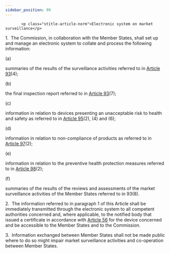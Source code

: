 ```yaml
---
sidebar_position: 99
---
```

           <p class="stitle-article-norm">Electronic system on market surveillance</p>
   <p class="norm">1.&nbsp;&nbsp;The Commission, in collaboration with 
the Member&nbsp;States, shall set up and manage an electronic system to 
collate and process the following information:</p>
   <div class="grid-container grid-list">
      <div class="list grid-list-column-1">
         <span>(a)&nbsp;</span>
      </div>
      <div class="grid-list-column-2">
         <p class="norm">summaries of the results of the surveillance activities referred to in <a href='../CHAPTER VII/Article 93 - Market surveillance activities'> Article 93</a>(4);</p>
      </div>
   </div>
   <div class="grid-container grid-list">
      <div class="list grid-list-column-1">
         <span>(b)&nbsp;</span>
      </div>
      <div class="grid-list-column-2">
         <p class="norm">the final inspection report referred to in <a href='../CHAPTER VII/Article 93 - Market surveillance activities'> Article 93</a>(7);</p>
      </div>
   </div>
   <div class="grid-container grid-list">
      <div class="list grid-list-column-1">
         <span>(c)&nbsp;</span>
      </div>
      <div class="grid-list-column-2">
         <p class="norm">information in relation to devices presenting 
an unacceptable risk to health and safety as referred to in 
<a href='../CHAPTER VII/Article 95 - Procedure for dealing with devices presenting an unacceptable risk to health and safety'> Article 95</a>(2), (4) and (6);</p>
      </div>
   </div>
   <div class="grid-container grid-list">
      <div class="list grid-list-column-1">
         <span>(d)&nbsp;</span>
      </div>
      <div class="grid-list-column-2">
         <p class="norm">information in relation to non-compliance of products as referred to in <a href='../CHAPTER VII/Article 97 - Other noncompliance'> Article 97</a>(2);</p>
      </div>
   </div>
   <div class="grid-container grid-list">
      <div class="list grid-list-column-1">
         <span>(e)&nbsp;</span>
      </div>
      <div class="grid-list-column-2">
         <p class="norm">information in relation to the preventive health protection measures referred to in <a href='../CHAPTER VII/Article 98 - Preventive health protection measures'> Article 98</a>(2);</p>
      </div>
   </div>
   <div class="grid-container grid-list">
      <div class="list grid-list-column-1">
         <span>(f)&nbsp;</span>
      </div>
      <div class="grid-list-column-2">
         <p class="norm">summaries of the results of the reviews and 
assessments of the market surveillance activities of the 
Member&nbsp;States referred to in 93(8).</p>
      </div>
   </div>
   <p class="norm">2.&nbsp;&nbsp;The information referred to in 
paragraph&nbsp;1 of this Article&nbsp;shall be immediately transmitted 
through the electronic system to all competent authorities concerned 
and, where applicable, to the notified body that issued a certificate in
 accordance with <a href='../CHAPTER V/Article 56 - Certificates of conformity'> Article 56</a> for the device concerned and be 
accessible to the Member&nbsp;States and to the Commission.</p>
   <p class="norm">3.&nbsp;&nbsp;Information exchanged between 
Member&nbsp;States shall not be made public where to do so might impair 
market surveillance activities and co-operation between 
Member&nbsp;States.</p>
   <p>
      
      
   </p>
   